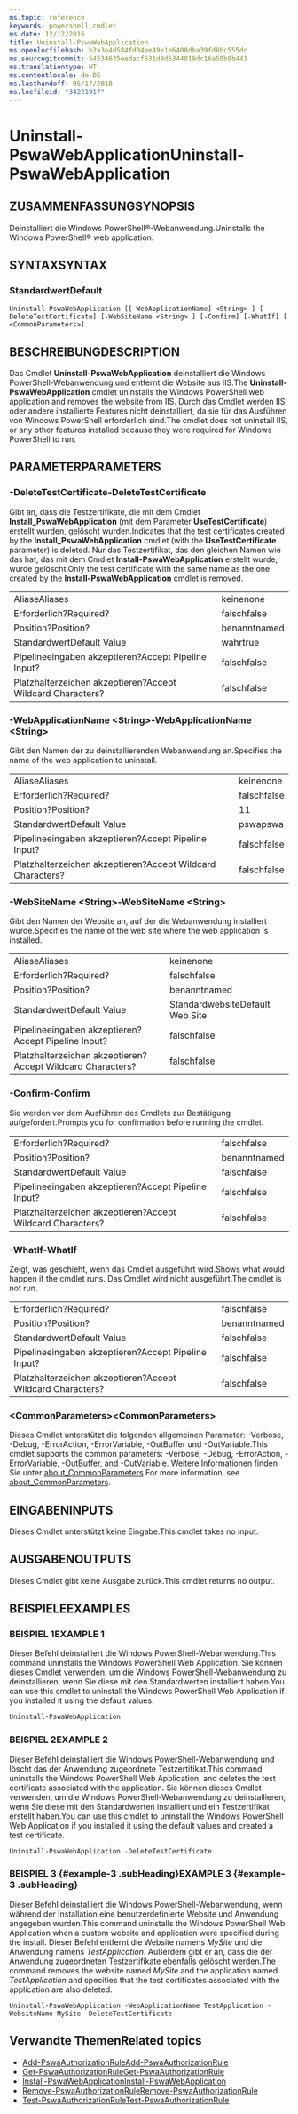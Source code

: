 ```yaml
---
ms.topic: reference
keywords: powershell,cmdlet
ms.date: 12/12/2016
title: Uninstall-PswaWebApplication
ms.openlocfilehash: b2a3e4d584fd04ee49e1e6408dba39fd8bc555dc
ms.sourcegitcommit: 54534635eedacf531d8d6344019dc16a50b8b441
ms.translationtype: HT
ms.contentlocale: de-DE
ms.lasthandoff: 05/17/2018
ms.locfileid: "34221917"
---
```

# <a name="uninstall-pswawebapplication"></a><span data-ttu-id="236f3-103">Uninstall-PswaWebApplication</span><span class="sxs-lookup"><span data-stu-id="236f3-103">Uninstall-PswaWebApplication</span></span>

## <a name="synopsis"></a><span data-ttu-id="236f3-104">ZUSAMMENFASSUNG</span><span class="sxs-lookup"><span data-stu-id="236f3-104">SYNOPSIS</span></span>

<span data-ttu-id="236f3-105">Deinstalliert die Windows PowerShell®-Webanwendung.</span><span class="sxs-lookup"><span data-stu-id="236f3-105">Uninstalls the Windows PowerShell® web application.</span></span>

## <a name="syntax"></a><span data-ttu-id="236f3-106">SYNTAX</span><span class="sxs-lookup"><span data-stu-id="236f3-106">SYNTAX</span></span>

### <a name="default"></a><span data-ttu-id="236f3-107">Standardwert</span><span class="sxs-lookup"><span data-stu-id="236f3-107">Default</span></span>
```
Uninstall-PswaWebApplication [[-WebApplicationName] <String> ] [-DeleteTestCertificate] [-WebSiteName <String> ] [-Confirm] [-WhatIf] [ <CommonParameters>]
```

## <a name="description"></a><span data-ttu-id="236f3-108">BESCHREIBUNG</span><span class="sxs-lookup"><span data-stu-id="236f3-108">DESCRIPTION</span></span>

<span data-ttu-id="236f3-109">Das Cmdlet **Uninstall-PswaWebApplication** deinstalliert die Windows PowerShell-Webanwendung und entfernt die Website aus IIS.</span><span class="sxs-lookup"><span data-stu-id="236f3-109">The **Uninstall-PswaWebApplication** cmdlet uninstalls the Windows PowerShell web application and removes the website from IIS.</span></span> <span data-ttu-id="236f3-110">Durch das Cmdlet werden IIS oder andere installierte Features nicht deinstalliert, da sie für das Ausführen von Windows PowerShell erforderlich sind.</span><span class="sxs-lookup"><span data-stu-id="236f3-110">The cmdlet does not uninstall IIS, or any other features installed because they were required for Windows PowerShell to run.</span></span>

## <a name="parameters"></a><span data-ttu-id="236f3-111">PARAMETER</span><span class="sxs-lookup"><span data-stu-id="236f3-111">PARAMETERS</span></span>

### <a name="-deletetestcertificate"></a><span data-ttu-id="236f3-112">-DeleteTestCertificate</span><span class="sxs-lookup"><span data-stu-id="236f3-112">-DeleteTestCertificate</span></span>

<span data-ttu-id="236f3-113">Gibt an, dass die Testzertifikate, die mit dem Cmdlet **Install\_PswaWebApplication** (mit dem Parameter **UseTestCertificate**) erstellt wurden, gelöscht wurden.</span><span class="sxs-lookup"><span data-stu-id="236f3-113">Indicates that the test certificates created by the **Install\_PswaWebApplication** cmdlet (with the **UseTestCertificate** parameter) is deleted.</span></span>
<span data-ttu-id="236f3-114">Nur das Testzertifikat, das den gleichen Namen wie das hat, das mit dem Cmdlet **Install-PswaWebApplication** erstellt wurde, wurde gelöscht.</span><span class="sxs-lookup"><span data-stu-id="236f3-114">Only the test certificate with the same name as the one created by the **Install-PswaWebApplication** cmdlet is removed.</span></span>

|||
|-|-|
| <span data-ttu-id="236f3-115">Aliase</span><span class="sxs-lookup"><span data-stu-id="236f3-115">Aliases</span></span>                              | <span data-ttu-id="236f3-116">keine</span><span class="sxs-lookup"><span data-stu-id="236f3-116">none</span></span>                                 |
| <span data-ttu-id="236f3-117">Erforderlich?</span><span class="sxs-lookup"><span data-stu-id="236f3-117">Required?</span></span>                            | <span data-ttu-id="236f3-118">falsch</span><span class="sxs-lookup"><span data-stu-id="236f3-118">false</span></span>                                |
| <span data-ttu-id="236f3-119">Position?</span><span class="sxs-lookup"><span data-stu-id="236f3-119">Position?</span></span>                            | <span data-ttu-id="236f3-120">benannt</span><span class="sxs-lookup"><span data-stu-id="236f3-120">named</span></span>                                |
| <span data-ttu-id="236f3-121">Standardwert</span><span class="sxs-lookup"><span data-stu-id="236f3-121">Default Value</span></span>                        | <span data-ttu-id="236f3-122">wahr</span><span class="sxs-lookup"><span data-stu-id="236f3-122">true</span></span>                                 |
| <span data-ttu-id="236f3-123">Pipelineeingaben akzeptieren?</span><span class="sxs-lookup"><span data-stu-id="236f3-123">Accept Pipeline Input?</span></span>               | <span data-ttu-id="236f3-124">falsch</span><span class="sxs-lookup"><span data-stu-id="236f3-124">false</span></span>                                |
| <span data-ttu-id="236f3-125">Platzhalterzeichen akzeptieren?</span><span class="sxs-lookup"><span data-stu-id="236f3-125">Accept Wildcard Characters?</span></span>          | <span data-ttu-id="236f3-126">falsch</span><span class="sxs-lookup"><span data-stu-id="236f3-126">false</span></span>                                |

### <a name="-webapplicationname-ltstringgt"></a><span data-ttu-id="236f3-127">-WebApplicationName &lt;String&gt;</span><span class="sxs-lookup"><span data-stu-id="236f3-127">-WebApplicationName &lt;String&gt;</span></span>

<span data-ttu-id="236f3-128">Gibt den Namen der zu deinstallierenden Webanwendung an.</span><span class="sxs-lookup"><span data-stu-id="236f3-128">Specifies the name of the web application to uninstall.</span></span>

|||
|-|-|
| <span data-ttu-id="236f3-129">Aliase</span><span class="sxs-lookup"><span data-stu-id="236f3-129">Aliases</span></span>                              | <span data-ttu-id="236f3-130">keine</span><span class="sxs-lookup"><span data-stu-id="236f3-130">none</span></span>                                 |
| <span data-ttu-id="236f3-131">Erforderlich?</span><span class="sxs-lookup"><span data-stu-id="236f3-131">Required?</span></span>                            | <span data-ttu-id="236f3-132">falsch</span><span class="sxs-lookup"><span data-stu-id="236f3-132">false</span></span>                                |
| <span data-ttu-id="236f3-133">Position?</span><span class="sxs-lookup"><span data-stu-id="236f3-133">Position?</span></span>                            | <span data-ttu-id="236f3-134">1</span><span class="sxs-lookup"><span data-stu-id="236f3-134">1</span></span>                                    |
| <span data-ttu-id="236f3-135">Standardwert</span><span class="sxs-lookup"><span data-stu-id="236f3-135">Default Value</span></span>                        | <span data-ttu-id="236f3-136">pswa</span><span class="sxs-lookup"><span data-stu-id="236f3-136">pswa</span></span>                                 |
| <span data-ttu-id="236f3-137">Pipelineeingaben akzeptieren?</span><span class="sxs-lookup"><span data-stu-id="236f3-137">Accept Pipeline Input?</span></span>               | <span data-ttu-id="236f3-138">falsch</span><span class="sxs-lookup"><span data-stu-id="236f3-138">false</span></span>                                |
| <span data-ttu-id="236f3-139">Platzhalterzeichen akzeptieren?</span><span class="sxs-lookup"><span data-stu-id="236f3-139">Accept Wildcard Characters?</span></span>          | <span data-ttu-id="236f3-140">falsch</span><span class="sxs-lookup"><span data-stu-id="236f3-140">false</span></span>                                |

### <a name="-websitename-ltstringgt"></a><span data-ttu-id="236f3-141">-WebSiteName &lt;String&gt;</span><span class="sxs-lookup"><span data-stu-id="236f3-141">-WebSiteName &lt;String&gt;</span></span>

<span data-ttu-id="236f3-142">Gibt den Namen der Website an, auf der die Webanwendung installiert wurde.</span><span class="sxs-lookup"><span data-stu-id="236f3-142">Specifies the name of the web site where the web application is installed.</span></span>

|||
|-|-|
| <span data-ttu-id="236f3-143">Aliase</span><span class="sxs-lookup"><span data-stu-id="236f3-143">Aliases</span></span>                              | <span data-ttu-id="236f3-144">keine</span><span class="sxs-lookup"><span data-stu-id="236f3-144">none</span></span>                                 |
| <span data-ttu-id="236f3-145">Erforderlich?</span><span class="sxs-lookup"><span data-stu-id="236f3-145">Required?</span></span>                            | <span data-ttu-id="236f3-146">falsch</span><span class="sxs-lookup"><span data-stu-id="236f3-146">false</span></span>                                |
| <span data-ttu-id="236f3-147">Position?</span><span class="sxs-lookup"><span data-stu-id="236f3-147">Position?</span></span>                            | <span data-ttu-id="236f3-148">benannt</span><span class="sxs-lookup"><span data-stu-id="236f3-148">named</span></span>                                |
| <span data-ttu-id="236f3-149">Standardwert</span><span class="sxs-lookup"><span data-stu-id="236f3-149">Default Value</span></span>                        | <span data-ttu-id="236f3-150">Standardwebsite</span><span class="sxs-lookup"><span data-stu-id="236f3-150">Default Web Site</span></span>                     |
| <span data-ttu-id="236f3-151">Pipelineeingaben akzeptieren?</span><span class="sxs-lookup"><span data-stu-id="236f3-151">Accept Pipeline Input?</span></span>               | <span data-ttu-id="236f3-152">falsch</span><span class="sxs-lookup"><span data-stu-id="236f3-152">false</span></span>                                |
| <span data-ttu-id="236f3-153">Platzhalterzeichen akzeptieren?</span><span class="sxs-lookup"><span data-stu-id="236f3-153">Accept Wildcard Characters?</span></span>          | <span data-ttu-id="236f3-154">falsch</span><span class="sxs-lookup"><span data-stu-id="236f3-154">false</span></span>                                |

### <a name="-confirm"></a><span data-ttu-id="236f3-155">-Confirm</span><span class="sxs-lookup"><span data-stu-id="236f3-155">-Confirm</span></span>

<span data-ttu-id="236f3-156">Sie werden vor dem Ausführen des Cmdlets zur Bestätigung aufgefordert.</span><span class="sxs-lookup"><span data-stu-id="236f3-156">Prompts you for confirmation before running the cmdlet.</span></span>

|||
|-|-|
| <span data-ttu-id="236f3-157">Erforderlich?</span><span class="sxs-lookup"><span data-stu-id="236f3-157">Required?</span></span>                            | <span data-ttu-id="236f3-158">falsch</span><span class="sxs-lookup"><span data-stu-id="236f3-158">false</span></span>                                |
| <span data-ttu-id="236f3-159">Position?</span><span class="sxs-lookup"><span data-stu-id="236f3-159">Position?</span></span>                            | <span data-ttu-id="236f3-160">benannt</span><span class="sxs-lookup"><span data-stu-id="236f3-160">named</span></span>                                |
| <span data-ttu-id="236f3-161">Standardwert</span><span class="sxs-lookup"><span data-stu-id="236f3-161">Default Value</span></span>                        | <span data-ttu-id="236f3-162">falsch</span><span class="sxs-lookup"><span data-stu-id="236f3-162">false</span></span>                                |
| <span data-ttu-id="236f3-163">Pipelineeingaben akzeptieren?</span><span class="sxs-lookup"><span data-stu-id="236f3-163">Accept Pipeline Input?</span></span>               | <span data-ttu-id="236f3-164">falsch</span><span class="sxs-lookup"><span data-stu-id="236f3-164">false</span></span>                                |
| <span data-ttu-id="236f3-165">Platzhalterzeichen akzeptieren?</span><span class="sxs-lookup"><span data-stu-id="236f3-165">Accept Wildcard Characters?</span></span>          | <span data-ttu-id="236f3-166">falsch</span><span class="sxs-lookup"><span data-stu-id="236f3-166">false</span></span>                                |

### <a name="-whatif"></a><span data-ttu-id="236f3-167">-WhatIf</span><span class="sxs-lookup"><span data-stu-id="236f3-167">-WhatIf</span></span>

<span data-ttu-id="236f3-168">Zeigt, was geschieht, wenn das Cmdlet ausgeführt wird.</span><span class="sxs-lookup"><span data-stu-id="236f3-168">Shows what would happen if the cmdlet runs.</span></span>
<span data-ttu-id="236f3-169">Das Cmdlet wird nicht ausgeführt.</span><span class="sxs-lookup"><span data-stu-id="236f3-169">The cmdlet is not run.</span></span>

|||
|-|-|
| <span data-ttu-id="236f3-170">Erforderlich?</span><span class="sxs-lookup"><span data-stu-id="236f3-170">Required?</span></span>                            | <span data-ttu-id="236f3-171">falsch</span><span class="sxs-lookup"><span data-stu-id="236f3-171">false</span></span>                                |
| <span data-ttu-id="236f3-172">Position?</span><span class="sxs-lookup"><span data-stu-id="236f3-172">Position?</span></span>                            | <span data-ttu-id="236f3-173">benannt</span><span class="sxs-lookup"><span data-stu-id="236f3-173">named</span></span>                                |
| <span data-ttu-id="236f3-174">Standardwert</span><span class="sxs-lookup"><span data-stu-id="236f3-174">Default Value</span></span>                        | <span data-ttu-id="236f3-175">falsch</span><span class="sxs-lookup"><span data-stu-id="236f3-175">false</span></span>                                |
| <span data-ttu-id="236f3-176">Pipelineeingaben akzeptieren?</span><span class="sxs-lookup"><span data-stu-id="236f3-176">Accept Pipeline Input?</span></span>               | <span data-ttu-id="236f3-177">falsch</span><span class="sxs-lookup"><span data-stu-id="236f3-177">false</span></span>                                |
| <span data-ttu-id="236f3-178">Platzhalterzeichen akzeptieren?</span><span class="sxs-lookup"><span data-stu-id="236f3-178">Accept Wildcard Characters?</span></span>          | <span data-ttu-id="236f3-179">falsch</span><span class="sxs-lookup"><span data-stu-id="236f3-179">false</span></span>                                |

### <a name="ltcommonparametersgt"></a><span data-ttu-id="236f3-180">&lt;CommonParameters&gt;</span><span class="sxs-lookup"><span data-stu-id="236f3-180">&lt;CommonParameters&gt;</span></span>

<span data-ttu-id="236f3-181">Dieses Cmdlet unterstützt die folgenden allgemeinen Parameter: -Verbose, -Debug, -ErrorAction, -ErrorVariable, -OutBuffer und -OutVariable.</span><span class="sxs-lookup"><span data-stu-id="236f3-181">This cmdlet supports the common parameters: -Verbose, -Debug, -ErrorAction, -ErrorVariable, -OutBuffer, and -OutVariable.</span></span>
<span data-ttu-id="236f3-182">Weitere Informationen finden Sie unter [about_CommonParameters](http://go.microsoft.com/fwlink/p/?LinkID=113216).</span><span class="sxs-lookup"><span data-stu-id="236f3-182">For more information, see [about_CommonParameters](http://go.microsoft.com/fwlink/p/?LinkID=113216).</span></span>

## <a name="inputs"></a><span data-ttu-id="236f3-183">EINGABEN</span><span class="sxs-lookup"><span data-stu-id="236f3-183">INPUTS</span></span>

<span data-ttu-id="236f3-184">Dieses Cmdlet unterstützt keine Eingabe.</span><span class="sxs-lookup"><span data-stu-id="236f3-184">This cmdlet takes no input.</span></span>

## <a name="outputs"></a><span data-ttu-id="236f3-185">AUSGABEN</span><span class="sxs-lookup"><span data-stu-id="236f3-185">OUTPUTS</span></span>

<span data-ttu-id="236f3-186">Dieses Cmdlet gibt keine Ausgabe zurück.</span><span class="sxs-lookup"><span data-stu-id="236f3-186">This cmdlet returns no output.</span></span>

## <a name="examples"></a><span data-ttu-id="236f3-187">BEISPIELE</span><span class="sxs-lookup"><span data-stu-id="236f3-187">EXAMPLES</span></span>

### <a name="example-1"></a><span data-ttu-id="236f3-188">BEISPIEL 1</span><span class="sxs-lookup"><span data-stu-id="236f3-188">EXAMPLE 1</span></span>

<span data-ttu-id="236f3-189">Dieser Befehl deinstalliert die Windows PowerShell-Webanwendung.</span><span class="sxs-lookup"><span data-stu-id="236f3-189">This command uninstalls the Windows PowerShell Web Application.</span></span>
<span data-ttu-id="236f3-190">Sie können dieses Cmdlet verwenden, um die Windows PowerShell-Webanwendung zu deinstallieren, wenn Sie diese mit den Standardwerten installiert haben.</span><span class="sxs-lookup"><span data-stu-id="236f3-190">You can use this cmdlet to uninstall the Windows PowerShell Web Application if you installed it using the default values.</span></span>

```PowerShell
Uninstall-PswaWebApplication
```

### <a name="example-2"></a><span data-ttu-id="236f3-191">BEISPIEL 2</span><span class="sxs-lookup"><span data-stu-id="236f3-191">EXAMPLE 2</span></span>

<span data-ttu-id="236f3-192">Dieser Befehl deinstalliert die Windows PowerShell-Webanwendung und löscht das der Anwendung zugeordnete Testzertifikat.</span><span class="sxs-lookup"><span data-stu-id="236f3-192">This command uninstalls the Windows PowerShell Web Application, and deletes the test certificate associated with the application.</span></span>
<span data-ttu-id="236f3-193">Sie können dieses Cmdlet verwenden, um die Windows PowerShell-Webanwendung zu deinstallieren, wenn Sie diese mit den Standardwerten installiert und ein Testzertifikat erstellt haben.</span><span class="sxs-lookup"><span data-stu-id="236f3-193">You can use this cmdlet to uninstall the Windows PowerShell Web Application if you installed it using the default values and created a test certificate.</span></span>

```PowerShell
Uninstall-PswaWebApplication -DeleteTestCertificate
```

### <a name="example-3-example-3-subheading"></a><span data-ttu-id="236f3-194">BEISPIEL 3 {#example-3 .subHeading}</span><span class="sxs-lookup"><span data-stu-id="236f3-194">EXAMPLE 3 {#example-3 .subHeading}</span></span>

<span data-ttu-id="236f3-195">Dieser Befehl deinstalliert die Windows PowerShell-Webanwendung, wenn während der Installation eine benutzerdefinierte Website und Anwendung angegeben wurden.</span><span class="sxs-lookup"><span data-stu-id="236f3-195">This command uninstalls the Windows PowerShell Web Application when a custom website and application were specified during the install.</span></span>
<span data-ttu-id="236f3-196">Dieser Befehl entfernt die Website namens *MySite* und die Anwendung namens *TestApplication*. Außerdem gibt er an, dass die der Anwendung zugeordneten Testzertifikate ebenfalls gelöscht werden.</span><span class="sxs-lookup"><span data-stu-id="236f3-196">The command removes the website named *MySite* and the application named *TestApplication* and specifies that the test certificates associated with the application are also deleted.</span></span>

```
Uninstall-PswaWebApplication -WebApplicationName TestApplication -WebsiteName MySite -DeleteTestCertificate
```

## <a name="related-topics"></a><span data-ttu-id="236f3-197">Verwandte Themen</span><span class="sxs-lookup"><span data-stu-id="236f3-197">Related topics</span></span>

- [<span data-ttu-id="236f3-198">Add-PswaAuthorizationRule</span><span class="sxs-lookup"><span data-stu-id="236f3-198">Add-PswaAuthorizationRule</span></span>](add-pswaauthorizationrule.md)
- [<span data-ttu-id="236f3-199">Get-PswaAuthorizationRule</span><span class="sxs-lookup"><span data-stu-id="236f3-199">Get-PswaAuthorizationRule</span></span>](get-pswaauthorizationrule.md)
- [<span data-ttu-id="236f3-200">Install-PswaWebApplication</span><span class="sxs-lookup"><span data-stu-id="236f3-200">Install-PswaWebApplication</span></span>](install-pswawebapplication.md)
- [<span data-ttu-id="236f3-201">Remove-PswaAuthorizationRule</span><span class="sxs-lookup"><span data-stu-id="236f3-201">Remove-PswaAuthorizationRule</span></span>](remove-pswaauthorizationrule.md)
- [<span data-ttu-id="236f3-202">Test-PswaAuthorizationRule</span><span class="sxs-lookup"><span data-stu-id="236f3-202">Test-PswaAuthorizationRule</span></span>](test-pswaauthorizationrule.md)